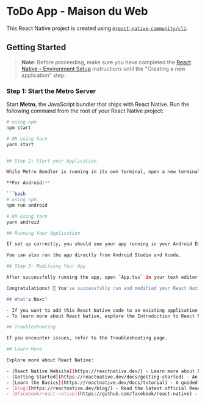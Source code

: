 # ToDo App - Maison du Web

This React Native project is created using [`@react-native-community/cli`](https://github.com/react-native-community/cli).

## Getting Started

> **Note**: Before proceeding, make sure you have completed the [React Native - Environment Setup](https://reactnative.dev/docs/environment-setup) instructions until the "Creating a new application" step.

### Step 1: Start the Metro Server

Start **Metro**, the JavaScript bundler that ships with React Native. Run the following command from the root of your React Native project:

```bash
# using npm
npm start

# OR using Yarn
yarn start


## Step 2: Start your Application

While Metro Bundler is running in its own terminal, open a new terminal from the root of your React Native project. Run the following command to start your Android or iOS app:

**For Android:**

```bash
# using npm
npm run android

# OR using Yarn
yarn android

## Running Your Application

If set up correctly, you should see your app running in your Android Emulator or iOS Simulator shortly, assuming your emulator/simulator is correctly configured.

You can also run the app directly from Android Studio and Xcode.

## Step 3: Modifying Your App

After successfully running the app, open `App.tsx` in your text editor of choice and make some changes. For Android, press the <kbd>R</kbd> key twice or select "Reload" from the Developer Menu (<kbd>Ctrl</kbd> + <kbd>M</kbd> on Windows/Linux or <kbd>Cmd ⌘</kbd> + <kbd>M</kbd> on macOS) to see your changes. For iOS, press <kbd>Cmd ⌘</kbd> + <kbd>R</kbd> in your iOS Simulator.

Congratulations! 🎉 You've successfully run and modified your React Native App. 🥳

## What's Next?

- If you want to add this React Native code to an existing application, check out the Integration guide.
- To learn more about React Native, explore the Introduction to React Native.

## Troubleshooting

If you encounter issues, refer to the Troubleshooting page.

## Learn More

Explore more about React Native:

- [React Native Website](https://reactnative.dev/) - Learn more about React Native.
- [Getting Started](https://reactnative.dev/docs/getting-started) - An overview of React Native and setting up your environment.
- [Learn the Basics](https://reactnative.dev/docs/tutorial) - A guided tour of React Native basics.
- [Blog](https://reactnative.dev/blog/) - Read the latest official React Native blog posts.
- [@facebook/react-native](https://github.com/facebook/react-native) - The open-source GitHub repository for React Native.
